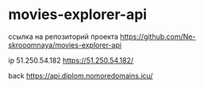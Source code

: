 # movies-explorer-api

ссылка на репозиторий проекта
https://github.com/Ne-skrooomnaya/movies-explorer-api

ip 
51.250.54.182
https://51.250.54.182/

back
https://api.diplom.nomoredomains.icu/
